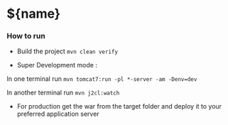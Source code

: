 # ${name}

### How to run 

- Build the project `mvn clean verify`

- Super Development mode :

In one terminal run  `mvn tomcat7:run -pl *-server -am -Denv=dev`

In another terminal run `mvn j2cl:watch`

- For production get the war from the target folder and deploy it to your preferred application server
